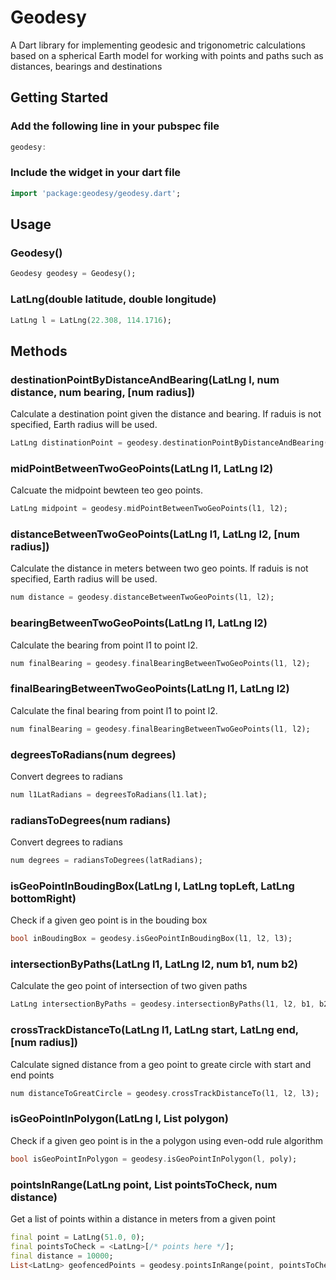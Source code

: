 # Geodesy

A Dart library for implementing geodesic and trigonometric calculations based on a spherical Earth model for working with points and paths such as distances, bearings and destinations

## Getting Started

### Add the following line in your pubspec file

```dart
geodesy:
```

### Include the widget in your dart file

```dart
import 'package:geodesy/geodesy.dart';
```

## Usage

### Geodesy()

```dart
Geodesy geodesy = Geodesy();
```

### LatLng(double latitude, double longitude)

```dart
LatLng l = LatLng(22.308, 114.1716);
```

## Methods

### destinationPointByDistanceAndBearing(LatLng l, num distance, num bearing, [num radius])

Calculate a destination point given the distance and bearing. If raduis is not specified, Earth radius will be used.

```dart
LatLng distinationPoint = geodesy.destinationPointByDistanceAndBearing(l3, 2400, 420.2);
```

### midPointBetweenTwoGeoPoints(LatLng l1, LatLng l2)

Calcuate the midpoint bewteen teo geo points.

```dart
LatLng midpoint = geodesy.midPointBetweenTwoGeoPoints(l1, l2);
```

### distanceBetweenTwoGeoPoints(LatLng l1, LatLng l2, [num radius]) 

Calculate the distance in meters between two geo points. If raduis is not specified, Earth radius will be used.

```dart
num distance = geodesy.distanceBetweenTwoGeoPoints(l1, l2);
```

### bearingBetweenTwoGeoPoints(LatLng l1, LatLng l2)

Calculate the bearing from point l1 to point l2.

```dart
num finalBearing = geodesy.finalBearingBetweenTwoGeoPoints(l1, l2);
```

### finalBearingBetweenTwoGeoPoints(LatLng l1, LatLng l2)

Calculate the final bearing from point l1 to point l2.

```dart
num finalBearing = geodesy.finalBearingBetweenTwoGeoPoints(l1, l2);
```

### degreesToRadians(num degrees)

Convert degrees to radians

```dart
num l1LatRadians = degreesToRadians(l1.lat);
```

### radiansToDegrees(num radians)

Convert degrees to radians

```dart
num degrees = radiansToDegrees(latRadians);
```

### isGeoPointInBoudingBox(LatLng l, LatLng topLeft, LatLng bottomRight)

Check if a given geo point is in the bouding box

```dart
bool inBoudingBox = geodesy.isGeoPointInBoudingBox(l1, l2, l3);
```

### intersectionByPaths(LatLng l1, LatLng l2, num b1, num b2)

Calculate the geo point of intersection of two given paths

```dart
LatLng intersectionByPaths = geodesy.intersectionByPaths(l1, l2, b1, b2);
```

### crossTrackDistanceTo(LatLng l1, LatLng start, LatLng end, [num radius])

Calculate signed distance from a geo point to greate circle with start and end points

```dart
num distanceToGreatCircle = geodesy.crossTrackDistanceTo(l1, l2, l3);
```
  
### isGeoPointInPolygon(LatLng l, List<LatLng> polygon)

Check if a given geo point is in the a polygon using even-odd rule algorithm

```dart
bool isGeoPointInPolygon = geodesy.isGeoPointInPolygon(l, poly);
```

### pointsInRange(LatLng point, List<LatLng> pointsToCheck, num distance)

Get a list of points within a distance in meters from a given point

```dart
final point = LatLng(51.0, 0);
final pointsToCheck = <LatLng>[/* points here */];
final distance = 10000;
List<LatLng> geofencedPoints = geodesy.pointsInRange(point, pointsToCheck, distance);
```
 